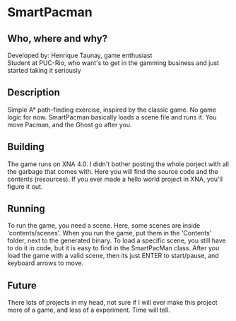 SmartPacman
===========

Who, where and why?
-------------------
Developed by: Henrique Taunay, game enthusiast <br/>
Student at PUC-Rio, who want's to get in the gamming business and just started taking it seriously

Description
-----------

Simple A* path-finding exercise, inspired by the classic game.
No game logic for now. SmartPacman basically loads a scene file and runs it. You move Pacman, and the Ghost go after you.

Building
--------

The game runs on XNA 4.0. I didn't bother posting the whole porject with all the garbage that comes with. Here you will find the source code and the contents (resources).
If you ever made a hello world project in XNA, you'll figure it out.

Running
-------

To run the game, you need a scene. Here, some scenes are inside 'contents/scenes'. When you run the game, put them in the 'Contents' folder, next to the generated binary. To load a specific scene, you still have to do it in code, but it is easy to find in the SmartPacMan class.
After you load the game with a valid scene, then its just ENTER to start/pause, and keyboard arrows to move.

Future
------
There lots of projects in my head, not sure if I will ever make this project more of a game, and less of a experiment. Time will tell.

